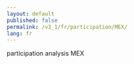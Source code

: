 ```yaml
---
layout: default
published: false
permalink: /v3_1/fr/participation/MEX/
lang: fr
---
```


participation analysis MEX

